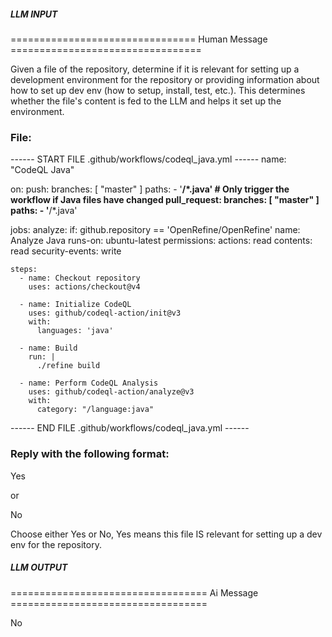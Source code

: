 ##### LLM INPUT #####
================================ Human Message =================================

Given a file of the repository, determine if it is relevant for setting up a development environment for the repository or providing information about how to set up dev env (how to setup, install, test, etc.). This determines whether the file's content is fed to the LLM and helps it set up the environment.

### File:
------ START FILE .github/workflows/codeql_java.yml ------
name: "CodeQL Java"

on:
  push:
    branches: [ "master" ]
    paths:
      - '**/*.java' # Only trigger the workflow if Java files have changed
  pull_request:
    branches: [ "master" ]
    paths:
      - '**/*.java'

jobs:
  analyze:
    if: github.repository == 'OpenRefine/OpenRefine'
    name: Analyze Java
    runs-on: ubuntu-latest
    permissions:
      actions: read
      contents: read
      security-events: write

    steps:
      - name: Checkout repository
        uses: actions/checkout@v4

      - name: Initialize CodeQL
        uses: github/codeql-action/init@v3
        with:
          languages: 'java'

      - name: Build
        run: |
          ./refine build

      - name: Perform CodeQL Analysis
        uses: github/codeql-action/analyze@v3
        with:
          category: "/language:java"

------ END FILE .github/workflows/codeql_java.yml ------

### Reply with the following format:

<rel>Yes</rel>

or

<rel>No</rel>

Choose either Yes or No, Yes means this file IS relevant for setting up a dev env for the repository.

##### LLM OUTPUT #####
================================== Ai Message ==================================

<rel>No</rel>